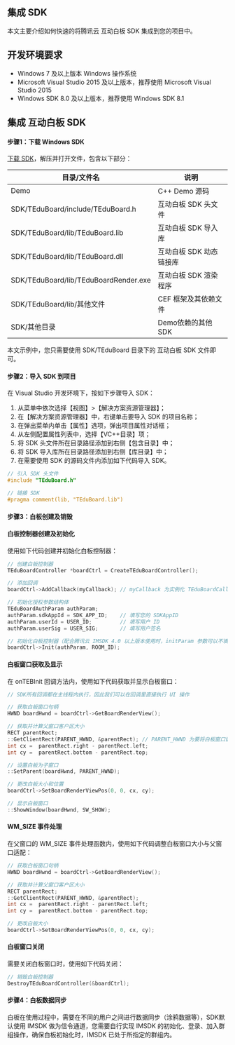 ## 集成 SDK

本文主要介绍如何快速的将腾讯云 互动白板 SDK 集成到您的项目中。

## 开发环境要求

- Windows 7 及以上版本 Windows 操作系统
- Microsoft Visual Studio 2015 及以上版本，推荐使用 Microsoft Visual Studio 2015
- Windows SDK 8.0 及以上版本，推荐使用 Windows SDK 8.1  

## 集成 互动白板 SDK

#### 步骤1：下载  Windows SDK

[下载 SDK](https://demo.qcloudtiw.com/win/exe/tic_demo.zip)，解压并打开文件，包含以下部分：

|              目录/文件名              |           说明          |
|---------------------------------------|-------------------------|
| Demo                                  | C++ Demo 源码           |
| SDK/TEduBoard/include/TEduBoard.h     | 互动白板 SDK 头文件     |
| SDK/TEduBoard/lib/TEduBoard.lib       | 互动白板 SDK 导入库     |
| SDK/TEduBoard/lib/TEduBoard.dll       | 互动白板 SDK 动态链接库 |
| SDK/TEduBoard/lib/TEduBoardRender.exe | 互动白板 SDK 渲染程序   |
| SDK/TEduBoard/lib/其他文件            | CEF 框架及其依赖文件    |
| SDK/其他目录                          | Demo依赖的其他SDK       |

本文示例中，您只需要使用 SDK/TEduBoard 目录下的 互动白板 SDK 文件即可。


#### 步骤2：导入 SDK 到项目

在 Visual Studio 开发环境下，按如下步骤导入 SDK：

1. 从菜单中依次选择【视图】>【解决方案资源管理器】；
2. 在【解决方案资源管理器】中，右键单击要导入 SDK 的项目名称；
3. 在弹出菜单内单击【属性】选项，弹出项目属性对话框；
4. 从左侧配置属性列表中，选择【VC++目录】项；
5. 将 SDK 头文件所在目录路径添加到右侧【包含目录】中；
6. 将 SDK 导入库所在目录路径添加到右侧【库目录】中；
7. 在需要使用 SDK 的源码文件内添加如下代码导入 SDK。

```cpp
// 引入 SDK 头文件
#include "TEduBoard.h"

// 链接 SDK
#pragma comment(lib, "TEduBoard.lib")
```


#### 步骤3：白板创建及销毁

#### 白板控制器创建及初始化

使用如下代码创建并初始化白板控制器：
```cpp
// 创建白板控制器
TEduBoardController *boardCtrl = CreateTEduBoardController();

// 添加回调
boardCtrl->AddCallback(myCallback); // myCallback 为实例化 TEduBoardCallback 接口的回调接收器

// 初始化授权参数结构体
TEduBoardAuthParam authParam;
authParam.sdkAppId = SDK_APP_ID;    // 填写您的 SDKAppID
authParam.userId = USER_ID;         // 填写用户 ID
authParam.userSig = USER_SIG;       // 填写用户签名

// 初始化白板控制器（配合腾讯云 IMSDK 4.0 以上版本使用时，initParam 参数可以不填）
boardCtrl->Init(authParam, ROOM_ID);
```

#### 白板窗口获取及显示

在 onTEBInit 回调方法内，使用如下代码获取并显示白板窗口：
```cpp
// SDK所有回调都在主线程内执行，因此我们可以在回调里直接执行 UI 操作

// 获取白板窗口句柄
HWND boardHwnd = boardCtrl->GetBoardRenderView();

// 获取并计算父窗口客户区大小
RECT parentRect;
::GetClientRect(PARENT_HWND, &parentRect); // PARENT_HWND 为要将白板窗口嵌入其中显示的容器窗口句柄
int cx =  parentRect.right - parentRect.left;
int cy =  parentRect.bottom - parentRect.top;

// 设置白板为子窗口
::SetParent(boardHwnd, PARENT_HWND);

// 更改白板大小和位置
boardCtrl->SetBoardRenderViewPos(0, 0, cx, cy);

// 显示白板窗口
::ShowWindow(boardHwnd, SW_SHOW);
```

####  WM_SIZE 事件处理

在父窗口的 WM_SIZE 事件处理函数内，使用如下代码调整白板窗口大小与父窗口适配：
```cpp
// 获取白板窗口句柄
HWND boardHwnd = boardCtrl->GetBoardRenderView();

// 获取并计算父窗口客户区大小
RECT parentRect;
::GetClientRect(PARENT_HWND, &parentRect);
int cx =  parentRect.right - parentRect.left;
int cy =  parentRect.bottom - parentRect.top;

// 更改白板大小
boardCtrl->SetBoardRenderViewPos(0, 0, cx, cy);
```

#### 白板窗口关闭

需要关闭白板窗口时，使用如下代码关闭：
```cpp
// 销毁白板控制器
DestroyTEduBoardController(&boardCtrl);
```


#### 步骤4：白板数据同步

白板在使用过程中，需要在不同的用户之间进行数据同步（涂鸦数据等），SDK默认使用 IMSDK 做为信令通道，您需要自行实现 IMSDK 的初始化、登录、加入群组操作，确保白板初始化时，IMSDK 已处于所指定的群组内。

